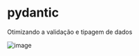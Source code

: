 # pydantic
Otimizando a validação e tipagem de dados

![image](https://github.com/italomarcelogit/pydantic/assets/66748127/251b09a3-9b58-4cbd-b685-79e03663b9b5)
